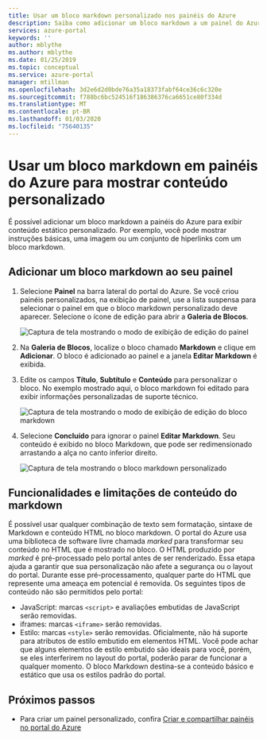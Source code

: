 ```yaml
---
title: Usar um bloco markdown personalizado nos painéis do Azure
description: Saiba como adicionar um bloco markdown a um painel do Azure para exibir conteúdo estático
services: azure-portal
keywords: ''
author: mblythe
ms.author: mblythe
ms.date: 01/25/2019
ms.topic: conceptual
ms.service: azure-portal
manager: mtillman
ms.openlocfilehash: 3d2e6d2d0bde76a35a18373fabf64ce36c6c320e
ms.sourcegitcommit: f788bc6bc524516f186386376ca6651ce80f334d
ms.translationtype: MT
ms.contentlocale: pt-BR
ms.lasthandoff: 01/03/2020
ms.locfileid: "75640135"
---
```

# <a name="use-a-markdown-tile-on-azure-dashboards-to-show-custom-content"></a>Usar um bloco markdown em painéis do Azure para mostrar conteúdo personalizado

É possível adicionar um bloco markdown a painéis do Azure para exibir conteúdo estático personalizado. Por exemplo, você pode mostrar instruções básicas, uma imagem ou um conjunto de hiperlinks com um bloco markdown.

## <a name="add-a-markdown-tile-to-your-dashboard"></a>Adicionar um bloco markdown ao seu painel

1. Selecione **Painel** na barra lateral do portal do Azure. Se você criou painéis personalizados, na exibição de painel, use a lista suspensa para selecionar o painel em que o bloco markdown personalizado deve aparecer. Selecione o ícone de edição para abrir a **Galeria de Blocos**.

   ![Captura de tela mostrando o modo de exibição de edição do painel](./media/azure-portal-markdown-tile/azure-portal-dashboard-edit.png)

2. Na **Galeria de Blocos**, localize o bloco chamado **Markdown** e clique em **Adicionar**. O bloco é adicionado ao painel e a janela **Editar Markdown** é exibida.

1. Edite os campos **Título**, **Subtítulo** e **Conteúdo** para personalizar o bloco. No exemplo mostrado aqui, o bloco markdown foi editado para exibir informações personalizadas de suporte técnico.

   ![Captura de tela mostrando o modo de exibição de edição do bloco markdown](./media/azure-portal-markdown-tile/azure-portal-edit-markdown-tile.png)

4. Selecione **Concluído** para ignorar o painel **Editar Markdown**. Seu conteúdo é exibido no bloco Markdown, que pode ser redimensionado arrastando a alça no canto inferior direito.

   ![Captura de tela mostrando o bloco markdown personalizado](./media/azure-portal-markdown-tile/azure-portal-custom-markdown-tile.png)

## <a name="markdown-content-capabilities-and-limitations"></a>Funcionalidades e limitações de conteúdo do markdown

É possível usar qualquer combinação de texto sem formatação, sintaxe de Markdown e conteúdo HTML no bloco markdown. O portal do Azure usa uma biblioteca de software livre chamada _marked_ para transformar seu conteúdo no HTML que é mostrado no bloco. O HTML produzido por _marked_ é pré-processado pelo portal antes de ser renderizado. Essa etapa ajuda a garantir que sua personalização não afete a segurança ou o layout do portal. Durante esse pré-processamento, qualquer parte do HTML que represente uma ameaça em potencial é removida. Os seguintes tipos de conteúdo não são permitidos pelo portal:

* JavaScript: marcas `<script>` e avaliações embutidas de JavaScript serão removidas.
* iframes: marcas `<iframe>` serão removidas.
* Estilo: marcas `<style>` serão removidas. Oficialmente, não há suporte para atributos de estilo embutido em elementos HTML. Você pode achar que alguns elementos de estilo embutido são ideais para você, porém, se eles interferirem no layout do portal, poderão parar de funcionar a qualquer momento. O bloco Markdown destina-se a conteúdo básico e estático que usa os estilos padrão do portal.

## <a name="next-steps"></a>Próximos passos

* Para criar um painel personalizado, confira [Criar e compartilhar painéis no portal do Azure](../azure-portal/azure-portal-dashboards.md)
